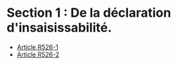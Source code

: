 # Section 1 : De la déclaration d'insaisissabilité.

- [Article R526-1](article-r526-1.md)
- [Article R526-2](article-r526-2.md)
